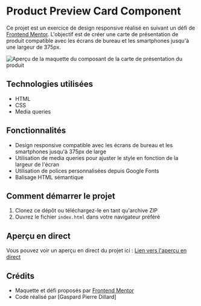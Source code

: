 # Product Preview Card Component

Ce projet est un exercice de design responsive réalisé en suivant un défi de [Frontend Mentor](https://www.frontendmentor.io/). L'objectif est de créer une carte de présentation de produit compatible avec les écrans de bureau et les smartphones jusqu'à une largeur de 375px.

![Aperçu de la maquette du composant de la carte de présentation du produit](./design/preview.jpg)

## Technologies utilisées

- HTML
- CSS
- Media queries

## Fonctionnalités

- Design responsive compatible avec les écrans de bureau et les smartphones jusqu'à 375px de large
- Utilisation de media queries pour ajuster le style en fonction de la largeur de l'écran
- Utilisation de polices personnalisées depuis Google Fonts
- Balisage HTML sémantique

## Comment démarrer le projet

1. Clonez ce dépôt ou téléchargez-le en tant qu'archive ZIP
2. Ouvrez le fichier `index.html` dans votre navigateur préféré

## Aperçu en direct

Vous pouvez voir un aperçu en direct du projet ici : [Lien vers l'aperçu en direct](https://your-live-preview-url.com)

## Crédits

- Maquette et défi proposés par [Frontend Mentor](https://www.frontendmentor.io/)
- Code réalisé par [Gaspard Pierre Dillard]
